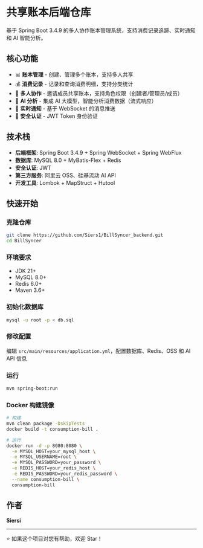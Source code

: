 # 共享账本后端仓库

基于 Spring Boot 3.4.9 的多人协作账本管理系统，支持消费记录追踪、实时通知和 AI 智能分析。

## 核心功能

- 📊 **账本管理** - 创建、管理多个账本，支持多人共享
- 💰 **消费记录** - 记录和查询消费明细，支持分类统计
- 👥 **多人协作** - 邀请成员共享账本，支持角色权限（创建者/管理员/成员）
- 🤖 **AI 分析** - 集成 AI 大模型，智能分析消费数据（流式响应）
- 🔔 **实时通知** - 基于 WebSocket 的消息推送
- 🔐 **安全认证** - JWT Token 身份验证

## 技术栈

- **后端框架**: Spring Boot 3.4.9 + Spring WebSocket + Spring WebFlux
- **数据库**: MySQL 8.0 + MyBatis-Flex + Redis
- **安全认证**: JWT
- **第三方服务**: 阿里云 OSS、硅基流动 AI API
- **开发工具**: Lombok + MapStruct + Hutool

## 快速开始

### 克隆仓库
```bash
git clone https://github.com/Siers1/BillSyncer_backend.git
cd BillSyncer
```

### 环境要求
- JDK 21+
- MySQL 8.0+
- Redis 6.0+
- Maven 3.6+

### 初始化数据库
```bash
mysql -u root -p < db.sql
```

### 修改配置
编辑 `src/main/resources/application.yml`，配置数据库、Redis、OSS 和 AI API 信息

### 运行
```bash
mvn spring-boot:run
```

### Docker 构建镜像
```bash
# 构建
mvn clean package -DskipTests
docker build -t consumption-bill .

# 运行
docker run -d -p 8080:8080 \
  -e MYSQL_HOST=your_mysql_host \
  -e MYSQL_USERNAME=root \
  -e MYSQL_PASSWORD=your_password \
  -e REDIS_HOST=your_redis_host \
  -e REDIS_PASSWORD=your_redis_password \
  --name consumption-bill \
  consumption-bill
```

## 作者

**Siersi**

---

⭐ 如果这个项目对您有帮助，欢迎 Star！
